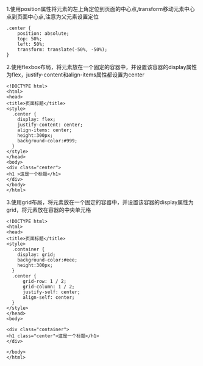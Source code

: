 1.使用position属性将元素的左上角定位到页面的中心点,transform移动元素中心点到页面中心点,注意为父元素设置定位
```
.center {
    position: absolute;
    top: 50%;
    left: 50%;
    transform: translate(-50%, -50%);
}
```
2.使用flexbox布局，将元素放在一个固定的容器中，并设置该容器的display属性为flex，justify-content和align-items属性都设置为center
```
<!DOCTYPE html>
<html>
<head>
<title>页面标题</title>
<style>
  .center {
    display: flex;
    justify-content: center;
    align-items: center;
    height:300px;
    background-color:#999;
  }
</style>
</head>
<body>
<div class="center">
<h1 >这是一个标题</h1>
</div>
</body>
</html>
```
3.使用grid布局，将元素放在一个固定的容器中，并设置该容器的display属性为grid，将元素放在容器的中央单元格
```
<!DOCTYPE html>
<html>
<head>
<title>页面标题</title>
<style>
  .container {
    display: grid;
    background-color:#eee;
    height:300px;
  }
  .center {
      grid-row: 1 / 2;
      grid-column: 1 / 2;
      justify-self: center;
      align-self: center;
  }
</style>
</head>
<body>

<div class="container">
<h1 class="center">这是一个标题</h1>
</div>

</body>
</html>
```
